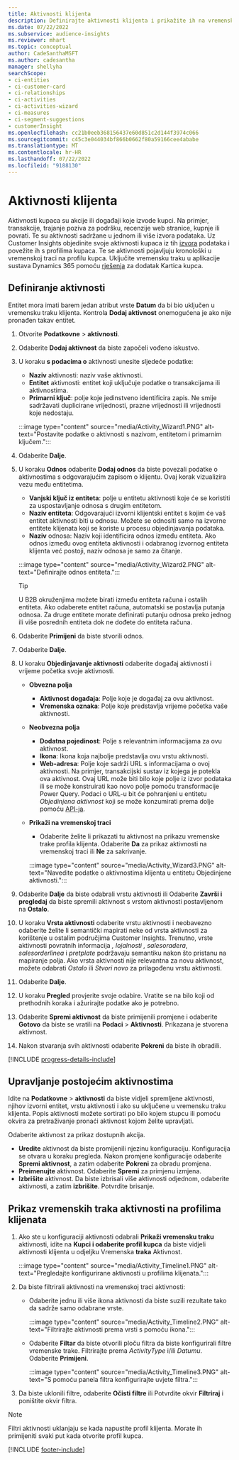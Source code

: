 ```yaml
---
title: Aktivnosti klijenta
description: Definirajte aktivnosti klijenta i prikažite ih na vremenskoj traci na profilima klijenata.
ms.date: 07/22/2022
ms.subservice: audience-insights
ms.reviewer: mhart
ms.topic: conceptual
author: CadeSanthaMSFT
ms.author: cadesantha
manager: shellyha
searchScope:
- ci-entities
- ci-customer-card
- ci-relationships
- ci-activities
- ci-activities-wizard
- ci-measures
- ci-segment-suggestions
- customerInsight
ms.openlocfilehash: cc21b0eeb368156437e60d851c2d144f3974c066
ms.sourcegitcommit: c45c3e044034bf866b0662f80a59166cee4ababe
ms.translationtype: MT
ms.contentlocale: hr-HR
ms.lasthandoff: 07/22/2022
ms.locfileid: "9188130"
---
```

# <a name="customer-activities"></a>Aktivnosti klijenta

Aktivnosti kupaca su akcije ili događaji koje izvode kupci. Na primjer, transakcije, trajanje poziva za podršku, recenzije web stranice, kupnje ili povrati. Te su aktivnosti sadržane u jednom ili više izvora podataka. Uz Customer Insights objedinite svoje aktivnosti kupaca iz tih [izvora](data-sources.md) podataka i povežite ih s profilima kupaca. Te se aktivnosti pojavljuju kronološki u vremenskoj traci na profilu kupca. Uključite vremensku traku u aplikacije sustava Dynamics 365 pomoću [rješenja](customer-card-add-in.md) za dodatak Kartica kupca.

## <a name="define-an-activity"></a>Definiranje aktivnosti

Entitet mora imati barem jedan atribut vrste **Datum** da bi bio uključen u vremensku traku klijenta. Kontrola **Dodaj aktivnost** onemogućena je ako nije pronađen takav entitet.

1. Otvorite **Podatkovne** > **aktivnosti**.

1. Odaberite **Dodaj aktivnost** da biste započeli vođeno iskustvo.

1. U koraku **s podacima o** aktivnosti unesite sljedeće podatke:

   - **Naziv** aktivnosti: naziv vaše aktivnosti.
   - **Entitet** aktivnosti: entitet koji uključuje podatke o transakcijama ili aktivnostima.
   - **Primarni ključ**: polje koje jedinstveno identificira zapis. Ne smije sadržavati duplicirane vrijednosti, prazne vrijednosti ili vrijednosti koje nedostaju.

   :::image type="content" source="media/Activity_Wizard1.PNG" alt-text="Postavite podatke o aktivnosti s nazivom, entitetom i primarnim ključem.":::

1. Odaberite **Dalje**.

1. U koraku **Odnos** odaberite **Dodaj odnos** da biste povezali podatke o aktivnostima s odgovarajućim zapisom o klijentu. Ovaj korak vizualizira vezu među entitetima.  

   - **Vanjski ključ iz entiteta**: polje u entitetu aktivnosti koje će se koristiti za uspostavljanje odnosa s drugim entitetom.
   - **Naziv entiteta**: Odgovarajući izvorni klijentski entitet s kojim će vaš entitet aktivnosti biti u odnosu. Možete se odnositi samo na izvorne entitete klijenata koji se koriste u procesu objedinjavanja podataka.
   - **Naziv** odnosa: Naziv koji identificira odnos između entiteta. Ako odnos između ovog entiteta aktivnosti i odabranog izvornog entiteta klijenta već postoji, naziv odnosa je samo za čitanje.

   :::image type="content" source="media/Activity_Wizard2.PNG" alt-text="Definirajte odnos entiteta.":::

   > [!TIP]
   > U B2B okruženjima možete birati između entiteta računa i ostalih entiteta. Ako odaberete entitet računa, automatski se postavlja putanja odnosa. Za druge entitete morate definirati putanju odnosa preko jednog ili više posrednih entiteta dok ne dođete do entiteta računa.

1. Odaberite **Primijeni** da biste stvorili odnos.

1. Odaberite **Dalje**.

1. U koraku **Objedinjavanje aktivnosti** odaberite događaj aktivnosti i vrijeme početka svoje aktivnosti.
   - **Obvezna polja**
      - **Aktivnost događaja**: Polje koje je događaj za ovu aktivnost.
      - **Vremenska oznaka**: Polje koje predstavlja vrijeme početka vaše aktivnosti.

   - **Neobvezna polja**
      - **Dodatna pojedinost**: Polje s relevantnim informacijama za ovu aktivnost.
      - **Ikona**: Ikona koja najbolje predstavlja ovu vrstu aktivnosti.
      - **Web-adresa**: Polje koje sadrži URL s informacijama o ovoj aktivnosti. Na primjer, transakcijski sustav iz kojega je potekla ova aktivnost. Ovaj URL može biti bilo koje polje iz izvor podataka ili se može konstruirati kao novo polje pomoću transformacije Power Query. Podaci o URL-u bit će pohranjeni u entitetu *Objedinjena aktivnost* koji se može konzumirati prema dolje pomoću [API-ja](apis.md).

   - **Prikaži na vremenskoj traci**
      - Odaberite želite li prikazati tu aktivnost na prikazu vremenske trake profila klijenta. Odaberite **Da** za prikaz aktivnosti na vremenskoj traci ili **Ne** za sakrivanje.

      :::image type="content" source="media/Activity_Wizard3.PNG" alt-text="Navedite podatke o aktivnostima klijenta u entitetu Objedinjene aktivnosti.":::

1. Odaberite **Dalje** da biste odabrali vrstu aktivnosti ili Odaberite **Završi i pregledaj** da biste spremili aktivnost s vrstom aktivnosti postavljenom na **Ostalo**.

1. U koraku **Vrsta aktivnosti** odaberite vrstu aktivnosti i neobavezno odaberite želite li semantički mapirati neke od vrsta aktivnosti za korištenje u ostalim područjima Customer Insights. Trenutno, vrste aktivnosti povratnih informacija *,* *lojalnosti* *, salesoradera*, *salesorderlinea* i *pretplate* podržavaju semantiku nakon što pristanu na mapiranje polja. Ako vrsta aktivnosti nije relevantna za novu aktivnost, možete odabrati *Ostalo* ili *Stvori novo* za prilagođenu vrstu aktivnosti.

1. Odaberite **Dalje**.

1. U koraku **Pregled** provjerite svoje odabire. Vratite se na bilo koji od prethodnih koraka i ažurirajte podatke ako je potrebno.

1. Odaberite **Spremi aktivnost** da biste primijenili promjene i odaberite **Gotovo** da biste se vratili na **Podaci** > **Aktivnosti**. Prikazana je stvorena aktivnost.

1. Nakon stvaranja svih aktivnosti odaberite **Pokreni** da biste ih obradili.

[!INCLUDE [progress-details-include](includes/progress-details-pane.md)]

## <a name="manage-existing-activities"></a>Upravljanje postojećim aktivnostima

Idite na **Podatkovne** > **aktivnosti** da biste vidjeli spremljene aktivnosti, njihov izvorni entitet, vrstu aktivnosti i ako su uključene u vremensku traku klijenta. Popis aktivnosti možete sortirati po bilo kojem stupcu ili pomoću okvira za pretraživanje pronaći aktivnost kojom želite upravljati.

Odaberite aktivnost za prikaz dostupnih akcija.

- **Uredite** aktivnost da biste promijenili njezinu konfiguraciju. Konfiguracija se otvara u koraku pregleda. Nakon promjene konfiguracije odaberite **Spremi aktivnost**, a zatim odaberite **Pokreni** za obradu promjena.
- **Preimenujte** aktivnost. Odaberite **Spremi** za primjenu izmjena.
- **Izbrišite** aktivnost. Da biste izbrisali više aktivnosti odjednom, odaberite aktivnosti, a zatim **izbrišite**. Potvrdite brisanje.

## <a name="view-activity-timelines-on-customer-profiles"></a>Prikaz vremenskih traka aktivnosti na profilima klijenata

1. Ako ste u konfiguraciji aktivnosti odabrali **Prikaži vremensku traku** aktivnosti, idite na **Kupci i odaberite profil kupca** da biste vidjeli aktivnosti klijenta u odjeljku Vremenska **traka** Aktivnost.

   :::image type="content" source="media/Activity_Timeline1.PNG" alt-text="Pregledajte konfigurirane aktivnosti u profilima klijenata.":::

1. Da biste filtrirali aktivnosti na vremenskoj traci aktivnosti:

   - Odaberite jednu ili više ikona aktivnosti da biste suzili rezultate tako da sadrže samo odabrane vrste.

     :::image type="content" source="media/Activity_Timeline2.PNG" alt-text="Filtrirajte aktivnosti prema vrsti s pomoću ikona.":::

   - Odaberite **Filtar** da biste otvorili ploču filtra da biste konfigurirali filtre vremenske trake. Filtrirajte prema *ActivityType* i/ili *Datumu*. Odaberite **Primijeni**.

     :::image type="content" source="media/Activity_Timeline3.PNG" alt-text="S pomoću panela filtra konfigurirajte uvjete filtra.":::

1. Da biste uklonili filtre, odaberite **Očisti filtre** ili Potvrdite okvir **Filtriraj** i poništite okvir filtra.

> [!NOTE]
> Filtri aktivnosti uklanjaju se kada napustite profil klijenta. Morate ih primijeniti svaki put kada otvorite profil kupca.

[!INCLUDE [footer-include](includes/footer-banner.md)]

